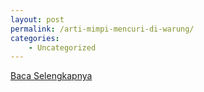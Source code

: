 ```yaml
---
layout: post
permalink: /arti-mimpi-mencuri-di-warung/
categories:
    - Uncategorized
---
```


[Baca Selengkapnya](/03)